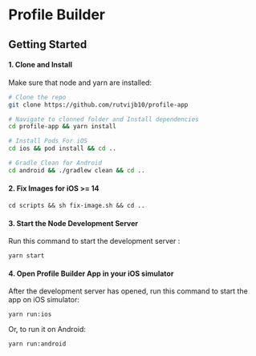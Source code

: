 # Profile Builder
## Getting Started

#### 1. Clone and Install
Make sure that node and yarn are installed:
```bash
# Clone the repo
git clone https://github.com/rutvijb10/profile-app

# Navigate to clonned folder and Install dependencies
cd profile-app && yarn install

# Install Pods For iOS
cd ios && pod install && cd ..

# Gradle Clean for Android
cd android && ./gradlew clean && cd ..
```

#### 2. Fix Images for iOS >= 14

```
cd scripts && sh fix-image.sh && cd ..
```
#### 3. Start the Node Development Server

Run this command to start the development server :
```
yarn start
```

#### 4. Open Profile Builder App in your iOS simulator

After the development server has opened, run this command to start the app on iOS simulator:
```
yarn run:ios
```

Or, to run it on Android:
```
yarn run:android
```